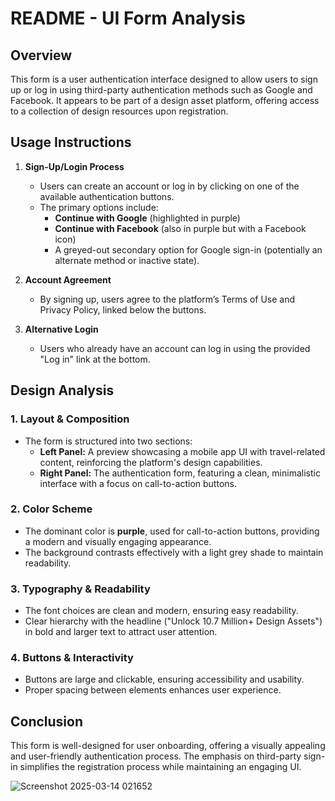 
# README - UI Form Analysis

## Overview
This form is a user authentication interface designed to allow users to sign up or log in using third-party authentication methods such as Google and Facebook. It appears to be part of a design asset platform, offering access to a collection of design resources upon registration.

## Usage Instructions
1. **Sign-Up/Login Process**
   - Users can create an account or log in by clicking on one of the available authentication buttons.
   - The primary options include:
     - **Continue with Google** (highlighted in purple)
     - **Continue with Facebook** (also in purple but with a Facebook icon)
     - A greyed-out secondary option for Google sign-in (potentially an alternate method or inactive state).
   
2. **Account Agreement**
   - By signing up, users agree to the platform’s Terms of Use and Privacy Policy, linked below the buttons.
   
3. **Alternative Login**
   - Users who already have an account can log in using the provided "Log in" link at the bottom.
   
## Design Analysis
### **1. Layout & Composition**
- The form is structured into two sections:
  - **Left Panel:** A preview showcasing a mobile app UI with travel-related content, reinforcing the platform's design capabilities.
  - **Right Panel:** The authentication form, featuring a clean, minimalistic interface with a focus on call-to-action buttons.

### **2. Color Scheme**
- The dominant color is **purple**, used for call-to-action buttons, providing a modern and visually engaging appearance.
- The background contrasts effectively with a light grey shade to maintain readability.

### **3. Typography & Readability**
- The font choices are clean and modern, ensuring easy readability.
- Clear hierarchy with the headline ("Unlock 10.7 Million+ Design Assets") in bold and larger text to attract user attention.

### **4. Buttons & Interactivity**
- Buttons are large and clickable, ensuring accessibility and usability.
- Proper spacing between elements enhances user experience.

## Conclusion
This form is well-designed for user onboarding, offering a visually appealing and user-friendly authentication process. The emphasis on third-party sign-in simplifies the registration process while maintaining an engaging UI.


![Screenshot 2025-03-14 021652](https://github.com/user-attachments/assets/79fb4f5d-c9ac-4f23-b148-e281cded22ee)
